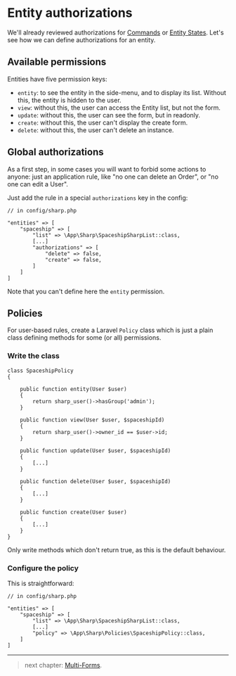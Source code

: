 # Entity authorizations

We'll already reviewed authorizations for [Commands](commands.md) or [Entity States](entity-states.md). Let's see how we can define authorizations for an entity.

## Available permissions

Entities have five permission keys:

- `entity`: to see the entity in the side-menu, and to display its list. Without this, the entity is hidden to the user.
- `view`: without this, the user can access the Entity list, but not the form.
- `update`: without this, the user can see the form, but in readonly.
- `create`: without this, the user can't display the create form.
- `delete`: without this, the user can't delete an instance.


## Global authorizations

As a first step, in some cases you will want to forbid some actions to anyone: just an application rule, like "no one can delete an Order", or "no one can edit a User".

Just add the rule in a special `authorizations` key in the config:

    // in config/sharp.php

    "entities" => [
        "spaceship" => [
            "list" => \App\Sharp\SpaceshipSharpList::class,
            [...]
            "authorizations" => [
                "delete" => false,
                "create" => false,
            ]
        ]
    ]

Note that you can't define here the `entity` permission.


## Policies

For user-based rules, create a Laravel `Policy` class which is just a plain class defining methods for some (or all) permissions.

### Write the class

    class SpaceshipPolicy
    {
    
        public function entity(User $user)
        {
            return sharp_user()->hasGroup('admin');
        }
    
        public function view(User $user, $spaceshipId)
        {
            return sharp_user()->owner_id == $user->id;
        }

        public function update(User $user, $spaceshipId)
        {
            [...]
        }
        
        public function delete(User $user, $spaceshipId)
        {
            [...]
        }

        public function create(User $user)
        {
            [...]
        }
    }

Only write methods which don't return true, as this is the default behaviour.

### Configure the policy

This is straightforward:

    // in config/sharp.php

    "entities" => [
        "spaceship" => [
            "list" => \App\Sharp\SpaceshipSharpList::class,
            [...]
            "policy" => \App\Sharp\Policies\SpaceshipPolicy::class,
        ]
    ]

---

> next chapter: [Multi-Forms](multiforms.md).